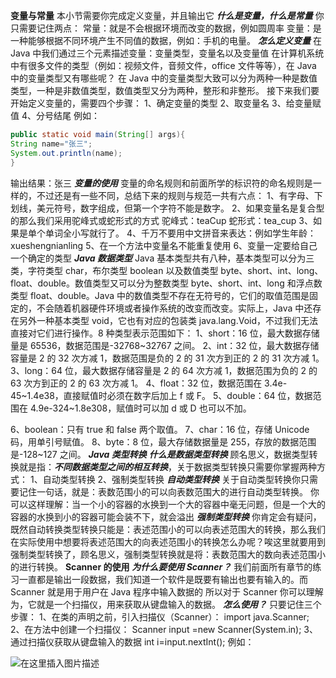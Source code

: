 **变量与常量**
本小节需要你完成定义变量，并且输出它
**_什么是变量，什么是常量_**
你只需要记住两点：
常量：就是不会根据环境而改变的数据，例如圆周率
变量：是一种能够根据不同环境产生不同值的数据，例如：手机的电量。
**_怎么定义变量_**
在 Java 中我们通过三个元素描述变量：变量类型，变量名以及变量值
在计算机系统中有很多文件的类型（例如：视频文件，音频文件，office 文件等等），在 Java 中的变量类型又有哪些呢？
在 Java 中的变量类型大致可以分为两种一种是数值类型，一种是非数值类型，数值类型又分为两种，整形和非整形。
接下来我们要开始定义变量的，需要四个步骤：
1、确定变量的类型
2、取变量名
3、给变量赋值
4、分号结尾
例如：

```java
public static void main(String[] args){
String name="张三";
System.out.println(name);
}
```

输出结果：张三
**_变量的使用_**
变量的命名规则和前面所学的标识符的命名规则是一样的，不过还是有一些不同，总结下来的规则与规范一共有六点：
1、有字母、下划线，美元符号，数字组成，但第一个字符不能是数字。
2、如果变量名是复合型的那么我们采用驼峰式或蛇形式的方式
驼峰式：teaCup
蛇形式：tea_cup
3、如果是单个单词全小写就行了。
4、千万不要用中文拼音来表达：例如学生年龄：xueshengnianling
5、在一个方法中变量名不能重复使用
6、变量一定要给自己一个确定的类型
**_Java 数据类型_**
Java 基本类型共有八种，基本类型可以分为三类，字符类型 char，布尔类型 boolean 以及数值类型 byte、short、int、long、float、double。数值类型又可以分为整数类型 byte、short、int、long 和浮点数类型 float、double。Java 中的数值类型不存在无符号的，它们的取值范围是固定的，不会随着机器硬件环境或者操作系统的改变而改变。实际上，Java 中还存在另外一种基本类型 void，它也有对应的包装类 java.lang.Void，不过我们无法直接对它们进行操作。8 种类型表示范围如下：
1、short：16 位，最大数据存储量是 65536，数据范围是-32768~32767 之间。
2、int：32 位，最大数据存储容量是 2 的 32 次方减 1，数据范围是负的 2 的 31 次方到正的 2 的 31 次方减 1。
3、long：64 位，最大数据存储容量是 2 的 64 次方减 1，数据范围为负的 2 的 63 次方到正的 2 的 63 次方减 1。
4、float：32 位，数据范围在 3.4e-45~1.4e38，直接赋值时必须在数字后加上 f 或 F。
5、double：64 位，数据范围在 4.9e-324~1.8e308，赋值时可以加 d 或 D 也可以不加。

6、boolean：只有 true 和 false 两个取值。
7、char：16 位，存储 Unicode 码，用单引号赋值。
8、byte：8 位，最大存储数据量是 255，存放的数据范围是-128~127 之间。
**_Java 类型转换_**
**_什么是数据类型转换_**
顾名思义，数据类型转换就是指：**_不同数据类型之间的相互转换_**，关于数据类型转换只需要你掌握两种方式：
1、自动类型转换
2、强制类型转换
**_自动类型转换_**
关于自动类型转换你只需要记住一句话，就是：表数范围小的可以向表数范围大的进行自动类型转换。
你可以这样理解：当一个小的容器的水换到一个大的容器中毫无问题，但是一个大的容器的水换到小的容器可能会装不下，就会溢出
**_强制类型转换_**
你肯定会有疑问，既然自动转换类型转换只能是：表述范围小的可以向表述范围大的转换，那么我们在实际使用中想要将表述范围大的向表述范围小的转换怎么办呢？唉这里就要用到强制类型转换了，顾名思义，强制类型转换就是将：表数范围大的数向表述范围小的进行转换。
**Scanner 的使用**
**_为什么要使用 Scanner？_**
我们前面所有章节的练习一直都是输出一段数据，我们知道一个软件是既要有输出也要有输入的。而 Scanner 就是用于用户在 Java 程序中输入数据的
所以对于 Scanner 你可以理解为，它就是一个扫描仪，用来获取从键盘输入的数据。
**_怎么使用？_**
只要记住三个步骤：
1、在类的声明之前，引入扫描仪（Scanner）：
import java.Scanner;
2、在方法中创建一个扫描仪：
Scanner input =new Scanner(System.in);
3、通过扫描仪获取从键盘输入的数据
int i=input.nextInt();
例如：

![在这里插入图片描述](https://img-blog.csdnimg.cn/20200315224311693.png?x-oss-process=image/watermark,type_ZmFuZ3poZW5naGVpdGk,shadow_10,text_aHR0cHM6Ly9ibG9nLmNzZG4ubmV0L2RlbnNpdHlfXw==,size_16,color_FFFFFF,t_70)
